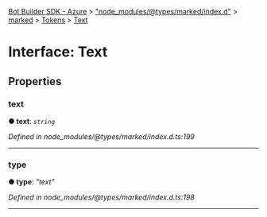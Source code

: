 [Bot Builder SDK - Azure](../README.md) > ["node_modules/@types/marked/index.d"](../modules/_node_modules__types_marked_index_d_.md) > [marked](../modules/_node_modules__types_marked_index_d_.marked.md) > [Tokens](../modules/_node_modules__types_marked_index_d_.marked.tokens.md) > [Text](../interfaces/_node_modules__types_marked_index_d_.marked.tokens.text.md)



# Interface: Text


## Properties
<a id="text"></a>

###  text

**●  text**:  *`string`* 

*Defined in node_modules/@types/marked/index.d.ts:199*





___

<a id="type"></a>

###  type

**●  type**:  *"text"* 

*Defined in node_modules/@types/marked/index.d.ts:198*





___


